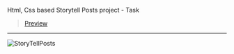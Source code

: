 Html, Css based Storytell Posts project - Task
> [Preview](https://r4nd3l.github.io/StoryTellPosts/)
---

![StoryTellPosts](https://github.com/r4nd3l/StoryTellPosts/blob/master/img/sample.gif)
